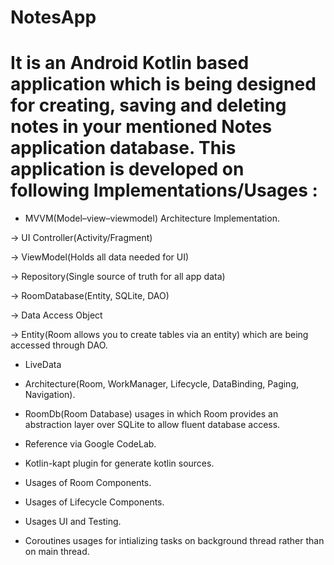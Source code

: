 # NotesApp
# It is an Android Kotlin based application which is being designed for creating, saving and deleting notes in your mentioned Notes application database. This application is developed on following Implementations/Usages :
- MVVM(Model–view–viewmodel) 
Architecture Implementation.

-> UI Controller(Activity/Fragment)

-> ViewModel(Holds all data needed for UI)

-> Repository(Single source of truth for all app data)

-> RoomDatabase(Entity, SQLite, DAO)

-> Data Access Object

-> Entity(Room allows you to create tables via an entity) which are being accessed through DAO.

- LiveData
 
- Architecture(Room, WorkManager, Lifecycle, DataBinding, Paging, Navigation).

- RoomDb(Room Database) usages in which Room provides an abstraction layer over SQLite to allow fluent database access.

- Reference via Google CodeLab.

- Kotlin-kapt plugin for generate kotlin sources.

- Usages of Room Components.

- Usages of Lifecycle Components.

- Usages UI and Testing.

- Coroutines usages for intializing tasks on background thread rather than on main thread.


